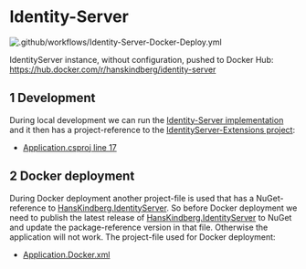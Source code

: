 # Identity-Server

![.github/workflows/Identity-Server-Docker-Deploy.yml](https://github.com/HansKindberg/IdentityServer-Extensions/actions/workflows/Identity-Server-Docker-Deploy.yml/badge.svg)

IdentityServer instance, without configuration, pushed to Docker Hub: https://hub.docker.com/r/hanskindberg/identity-server

## 1 Development

During local development we can run the [Identity-Server implementation](/Source/Implementations/Identity-Server/Application) and it then has a project-reference to the [IdentityServer-Extensions project](/Source/Project):

- [Application.csproj line 17](/Source/Implementations/Identity-Server/Application/Application.csproj#L17)

## 2 Docker deployment

During Docker deployment another project-file is used that has a NuGet-reference to [HansKindberg.IdentityServer](https://www.nuget.org/packages/HansKindberg.IdentityServer). So before Docker deployment we need to publish the latest release of [HansKindberg.IdentityServer](https://www.nuget.org/packages/HansKindberg.IdentityServer) to NuGet and update the package-reference version in that file. Otherwise the application will not work. The project-file used for Docker deployment:

- [Application.Docker.xml](/Source/Implementations/Identity-Server/Application/Application.Docker.xml)